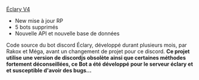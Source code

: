 [Éclary V4](https://discord.gg/6FsKBdW)

- New mise à jour RP
- 5 bots supprimés
- Nouvelle API et nouvelle base de données

Code source du bot discord Éclary, développé durant plusieurs mois, par Rakox et Méga, avant un changement de projet pour ce discord.
**Ce projet utilise une version de discordjs obsolète ainsi que certaines méthodes fortement déconseillées, ce Bot a été développé pour le serveur éclary et et susceptible d'avoir des bugs...**
